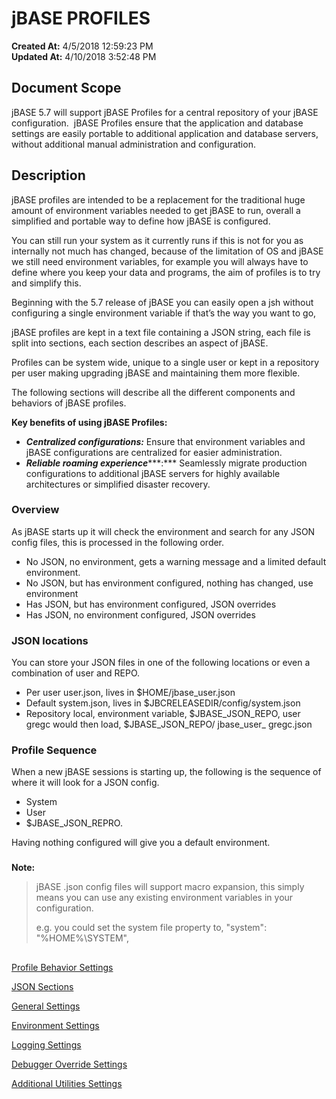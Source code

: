 # jBASE PROFILES

**Created At:** 4/5/2018 12:59:23 PM  
**Updated At:** 4/10/2018 3:52:48 PM  


## Document Scope

jBASE 5.7 will support jBASE Profiles for a central repository of your jBASE configuration.  jBASE Profiles ensure that the application and database settings are easily portable to additional application and database servers, without additional manual administration and configuration.

## 


## Description

jBASE profiles are intended to be a replacement for the traditional huge amount of environment variables needed to get jBASE to run, overall a simplified and portable way to define how jBASE is configured.

You can still run your system as it currently runs if this is not for you as internally not much has changed, because of the limitation of OS and jBASE we still need environment variables, for example you will always have to define where you keep your data and programs, the aim of profiles is to try and simplify this.

Beginning with the 5.7 release of jBASE you can easily open a jsh without configuring a single environment variable if that’s the way you want to go,

jBASE profiles are kept in a text file containing a JSON string, each file is split into sections, each section describes an aspect of jBASE.

Profiles can be system wide, unique to a single user or kept in a repository per user making upgrading jBASE and maintaining them more flexible.

The following sections will describe all the different components and behaviors of jBASE profiles.



**Key benefits of using jBASE Profiles:**

- ***Centralized configurations:*** Ensure that environment variables and jBASE configurations are centralized for easier administration.
- ***Reliable roaming experience******:*** Seamlessly migrate production configurations to additional jBASE servers for highly available architectures or simplified disaster recovery.




### Overview

As jBASE starts up it will check the environment and search for any JSON config files, this is processed in the following order.

- No JSON, no environment, gets a warning message and a limited default environment.
- No JSON, but has environment configured, nothing has changed, use environment
- Has JSON, but has environment configured, JSON overrides
- Has JSON, no environment configured, JSON overrides


### 


### JSON locations

You can store your JSON files in one of the following locations or even a combination of user and REPO.

- Per user user.json, lives in $HOME/jbase\_user.json
- Default system.json, lives in $JBCRELEASEDIR/config/system.json
- Repository local, environment variable, $JBASE\_JSON\_REPO, user gregc would then load, $JBASE\_JSON\_REPO/ jbase\_user\_ gregc.json


### 


### Profile Sequence

When a new jBASE sessions is starting up, the following is the sequence of where it will look for a JSON config.

- System
- User
- $JBASE\_JSON\_REPRO.


Having nothing configured will give you a default environment.

### 


**Note:**


> jBASE .json config files will support macro expansion, this simply means you can use any existing environment variables in your configuration.
> 
> e.g. you could set the system file property to, "system": "%HOME%\\SYSTEM",


## 


[Profile Behavior Settings](profile-behavior)

[JSON Sections](json-sections)

[General Settings](general-settings)

[Environment Settings](environment-settings)

[Logging Settings](logging-settings)

[Debugger Override Settings](debugger_override-settings)

[Additional Utilities Settings](additional-utilities)
